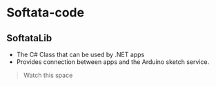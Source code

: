 # Softata-code

## SoftataLib

- The C# Class that can be used by .NET apps
- Provides connection between apps and the Arduino sketch service.

> Watch this space